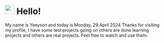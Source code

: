  <h1>
    <img src="https://emojis.slackmojis.com/emojis/images/1643510097/45343/hi.gif?1643510097" width="30"/> 
    Hello!
 </h1>
 <p>
    My name is Yeeyson and today is Monday, 29 April 2024
    Thanks for visiting my profile, I have some test projects going on others are done learning projects and others are real projects.
    Feel free to watch and use them.
 </p>